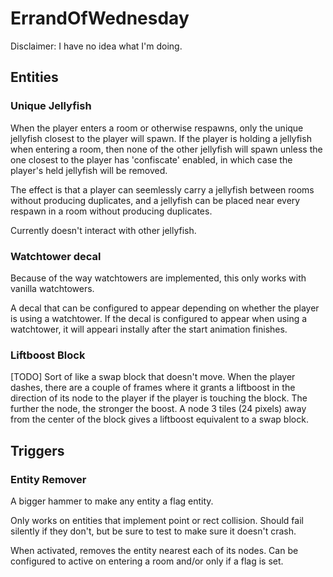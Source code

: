 # ErrandOfWednesday

Disclaimer: I have no idea what I'm doing.

## Entities

### Unique Jellyfish

When the player enters a room or otherwise respawns, only the unique jellyfish closest to the player will spawn. If the player is holding a jellyfish when entering a room, then none of the other jellyfish will spawn unless the one closest to the player has 'confiscate' enabled, in which case the player's held jellyfish will be removed.

The effect is that a player can seemlessly carry a jellyfish between rooms without producing duplicates, and a jellyfish can be placed near every respawn in a room without producing duplicates.

Currently doesn't interact with other jellyfish.

### Watchtower decal

Because of the way watchtowers are implemented, this only works with vanilla watchtowers.

A decal that can be configured to appear depending on whether the player is using a watchtower. If the decal is configured to appear when using a watchtower, it will appeari instally after the start animation finishes.

### Liftboost Block

[TODO]
Sort of like a swap block that doesn't move. When the player dashes, there are a couple of frames where it grants a liftboost in the direction of its node to the player if the player is touching the block. The further the node, the stronger the boost. A node 3 tiles (24 pixels) away from the center of the block gives a liftboost equivalent to a swap block.

## Triggers

### Entity Remover

A bigger hammer to make any entity a flag entity.

Only works on entities that implement point or rect collision. Should fail silently if they don't, but be sure to test to make sure it doesn't crash.

When activated, removes the entity nearest each of its nodes. Can be configured to active on entering a room and/or only if a flag is set.

